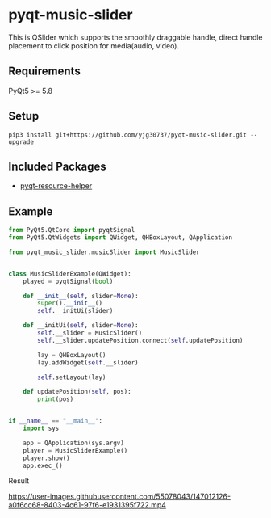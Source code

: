 # pyqt-music-slider
This is QSlider which supports the smoothly draggable handle, direct handle placement to click position for media(audio, video).

## Requirements
PyQt5 >= 5.8

## Setup
```pip3 install git+https://github.com/yjg30737/pyqt-music-slider.git --upgrade```

## Included Packages
* <a href="https://github.com/yjg30737/pyqt-resource-helper.git">pyqt-resource-helper</a>

## Example
```python
from PyQt5.QtCore import pyqtSignal
from PyQt5.QtWidgets import QWidget, QHBoxLayout, QApplication

from pyqt_music_slider.musicSlider import MusicSlider


class MusicSliderExample(QWidget):
    played = pyqtSignal(bool)

    def __init__(self, slider=None):
        super().__init__()
        self.__initUi(slider)

    def __initUi(self, slider=None):
        self.__slider = MusicSlider()
        self.__slider.updatePosition.connect(self.updatePosition)

        lay = QHBoxLayout()
        lay.addWidget(self.__slider)

        self.setLayout(lay)

    def updatePosition(self, pos):
        print(pos)


if __name__ == "__main__":
    import sys

    app = QApplication(sys.argv)
    player = MusicSliderExample()
    player.show()
    app.exec_()
```

Result

https://user-images.githubusercontent.com/55078043/147012126-a0f6cc68-8403-4c61-97f6-e1931395f722.mp4




